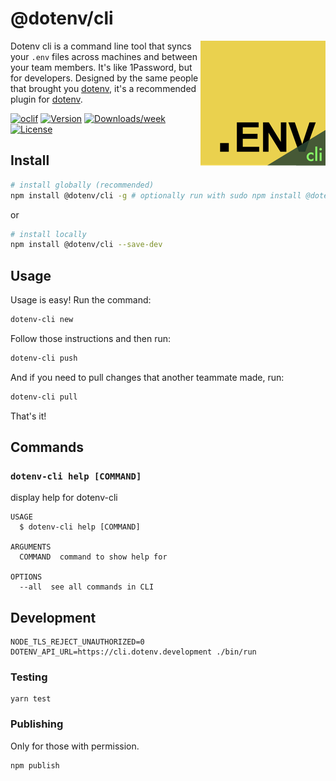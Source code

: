 # @dotenv/cli

<img src="https://raw.githubusercontent.com/dotenv-org/cli/master/dotenv-cli.png" alt="@dotenv/cli" align="right" />

Dotenv cli is a command line tool that syncs your `.env` files across machines and between your team members. It's like 1Password, but for developers. Designed by the same people that brought you [dotenv](https://github.com/motdotla/dotenv), it's a recommended plugin for [dotenv](https://github.com/motdotla/dotenv).

[![oclif](https://img.shields.io/badge/cli-oclif-brightgreen.svg)](https://oclif.io)
[![Version](https://img.shields.io/npm/v/@dotenv/cli.svg)](https://npmjs.org/package/@dotenv/cli)
[![Downloads/week](https://img.shields.io/npm/dw/@dotenv/cli.svg)](https://npmjs.org/package/@dotenv/cli)
[![License](https://img.shields.io/npm/l/@dotenv/cli.svg)](https://github.com/dotenv-org/cli/blob/master/package.json)

## Install

```bash
# install globally (recommended)
npm install @dotenv/cli -g # optionally run with sudo npm install @dotenv/cli -g
```

or

```bash
# install locally
npm install @dotenv/cli --save-dev
```

## Usage

Usage is easy! Run the command:

```bash
dotenv-cli new
```

Follow those instructions and then run:

```bash
dotenv-cli push
```

And if you need to pull changes that another teammate made, run:

```bash
dotenv-cli pull
```

That's it!

## Commands

### `dotenv-cli help [COMMAND]`

display help for dotenv-cli

```
USAGE
  $ dotenv-cli help [COMMAND]

ARGUMENTS
  COMMAND  command to show help for

OPTIONS
  --all  see all commands in CLI
```

## Development

```
NODE_TLS_REJECT_UNAUTHORIZED=0 DOTENV_API_URL=https://cli.dotenv.development ./bin/run
```

### Testing

```
yarn test
```

### Publishing

Only for those with permission.

```
npm publish
```

